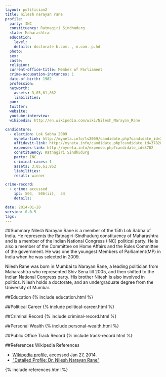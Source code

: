 ```yaml
---
layout: politician2
title: nilesh narayan rane
profile: 
  party: INC
  constituency: Ratnagiri Sindhudurg
  state: Maharashtra
  education: 
    level: 
    details: doctorate b.com. , m.com. p.hd
  photo: 
  sex: 
  caste: 
  religion: 
  current-office-title: Member of Parliament
  crime-accusation-instances: 1
  date-of-birth: 1982
  profession: 
  networth: 
    assets: 3,05,61,862
    liabilities: 
  pan: 
  twitter: 
  website: 
  youtube-interview: 
  wikipedia: http://en.wikipedia.com/wiki/Nilesh_Narayan_Rane

candidature: 
  - election: Lok Sabha 2009
    myneta-link: http://myneta.info/ls2009/candidate.php?candidate_id=3782
    affidavit-link: http://myneta.info/candidate.php?candidate_id=3782&scan=original
    expenses-link: http://myneta.info/expense.php?candidate_id=3782
    constituency: Ratnagiri Sindhudurg 
    party: INC
    criminal-cases: 1
    assets: 3,05,61,862
    liabilities: 
    result: winner 

crime-record: 
  - crime: accussed
    ipc: 504,  506(ii),  34
    details:  

date: 2014-01-28
version: 0.0.5
tags: 
---
```

##Summary
Nilesh Narayan Rane is a member of the 15th Lok Sabha of India. He represents the Ratnagiri-Sindhudurg constituency of Maharashtra and is a member of the Indian National Congress (INC) political party. He is also a member of the Committee on Home Affairs and the Rules Committee of the government. He was one the youngest Members of Parliament(MP) in India when he was selected in 2009.

Nilesh Rane was born in Mumbai to Narayan Rane, a leading politician from Maharashtra who represented Shiv Sena till 2005, and then shifted to the Indian National Congress party. His brother Nitesh is also involved in politics. Nilesh holds a doctorate, and an undergraduate degree from the University of Mumbai.


##Education
{% include education.html %}


##Political Career
{% include political-career.html %}


##Criminal Record
{% include criminal-record.html %}


##Personal Wealth
{% include personal-wealth.html %}


##Public Office Track Record
{% include track-record.html %}


##References
Wikipedia References
- [Wikipedia profile]({{page.profile.wikipedia}}), accessed Jan 27, 2014.
- ["Detailed Profile: Dr. Nilesh Narayan Rane"][wiki1]

[wiki1]: http://www.netapedia.in/neta.php?str=1157


{% include references.html %}